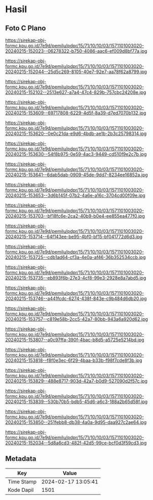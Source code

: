 # Hasil

## Foto C Plano

https://sirekap-obj-formc.kpu.go.id/7e9d/pemilu/pdpr/15/71/10/10/03/1571101003020-20240215-152023--06278322-b750-4086-aac6-ef009d8bf77a.jpg

https://sirekap-obj-formc.kpu.go.id/7e9d/pemilu/pdpr/15/71/10/10/03/1571101003020-20240215-152044--25d5c269-8105-40e7-92e7-aa78f62a8799.jpg

https://sirekap-obj-formc.kpu.go.id/7e9d/pemilu/pdpr/15/71/10/10/03/1571101003020-20240215-152102--2513e627-a7a4-47c4-829b-757cbc24208e.jpg

https://sirekap-obj-formc.kpu.go.id/7e9d/pemilu/pdpr/15/71/10/10/03/1571101003020-20240215-153609--69717808-6229-4d5f-8a39-d7ed7070b132.jpg

https://sirekap-obj-formc.kpu.go.id/7e9d/pemilu/pdpr/15/71/10/10/03/1571101003020-20240215-153620--0e0c21da-e9d6-4bdb-ae1b-2b3c25798314.jpg

https://sirekap-obj-formc.kpu.go.id/7e9d/pemilu/pdpr/15/71/10/10/03/1571101003020-20240215-153630--54f8b975-0e59-4ac3-9449-cd510f9e2c7b.jpg

https://sirekap-obj-formc.kpu.go.id/7e9d/pemilu/pdpr/15/71/10/10/03/1571101003020-20240215-153641--6dab5dab-0909-45de-9dd7-8234ee16852a.jpg

https://sirekap-obj-formc.kpu.go.id/7e9d/pemilu/pdpr/15/71/10/10/03/1571101003020-20240215-153653--3d6b145f-07b2-4a6e-a16c-3704cd00f09e.jpg

https://sirekap-obj-formc.kpu.go.id/7e9d/pemilu/pdpr/15/71/10/10/03/1571101003020-20240215-153703--bf18fc6e-2ca2-40b9-b0e4-ee855ea477f0.jpg

https://sirekap-obj-formc.kpu.go.id/7e9d/pemilu/pdpr/15/71/10/10/03/1571101003020-20240215-153714--64f143ee-be95-4bf0-bf15-bf041772d6d3.jpg

https://sirekap-obj-formc.kpu.go.id/7e9d/pemilu/pdpr/15/71/10/10/03/1571101003020-20240215-153725--cdb1ad64-cf3a-4e0a-af46-36b352534ccb.jpg

https://sirekap-obj-formc.kpu.go.id/7e9d/pemilu/pdpr/15/71/10/10/03/1571101003020-20240215-153735--eb893f6b-27e3-4cf8-99e3-2928e8a7abd5.jpg

https://sirekap-obj-formc.kpu.go.id/7e9d/pemilu/pdpr/15/71/10/10/03/1571101003020-20240215-153746--a441fcdc-6274-438f-843e-c9b484d6db20.jpg

https://sirekap-obj-formc.kpu.go.id/7e9d/pemilu/pdpr/15/71/10/10/03/1571101003020-20240215-153757--c819e58b-2cc5-42a7-80bb-943a6a920d62.jpg

https://sirekap-obj-formc.kpu.go.id/7e9d/pemilu/pdpr/15/71/10/10/03/1571101003020-20240215-153807--a0c97ffa-390f-4bac-b8d5-a5725e5214bd.jpg

https://sirekap-obj-formc.kpu.go.id/7e9d/pemilu/pdpr/15/71/10/10/03/1571101003020-20240215-153818--f8f0e3ec-6f29-4baa-b33b-f98f7cde8f3b.jpg

https://sirekap-obj-formc.kpu.go.id/7e9d/pemilu/pdpr/15/71/10/10/03/1571101003020-20240215-153829--488e8717-903d-42a7-b0d9-527090d2f57c.jpg

https://sirekap-obj-formc.kpu.go.id/7e9d/pemilu/pdpr/15/71/10/10/03/1571101003020-20240215-153839--530b70b5-bdb5-45d6-a6c3-188a2b65d58f.jpg

https://sirekap-obj-formc.kpu.go.id/7e9d/pemilu/pdpr/15/71/10/10/03/1571101003020-20240215-153850--251febb8-db38-4a0a-9d95-daa927c2ae64.jpg

https://sirekap-obj-formc.kpu.go.id/7e9d/pemilu/pdpr/15/71/10/10/03/1571101003020-20240215-152034--5d8a6cd3-482f-42d5-99ce-bcf0d3f59cd3.jpg


## Metadata

| Key        | Value               |
| ---------- | ------------------- |
| Time Stamp | 2024-02-17 13:05:41 |
| Kode Dapil | 1501                |



